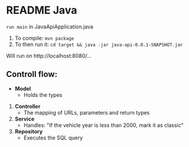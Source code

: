 # README Java
`run main` in JavaApiApplication.java

1. To compile: `mvn package`
2. To then run it: `cd target && java -jar java-api-0.0.1-SNAPSHOT.jar`

Will run on http://localhost:8080/...

## Controll flow:
- **Model**
    - Holds the types
1. **Controller**
    - The mapping of URLs, parameters and return types
2. **Service**
    - Handles: "If the vehicle year is less than 2000, mark it as classic"
3. **Repository**
    - Executes the SQL query
